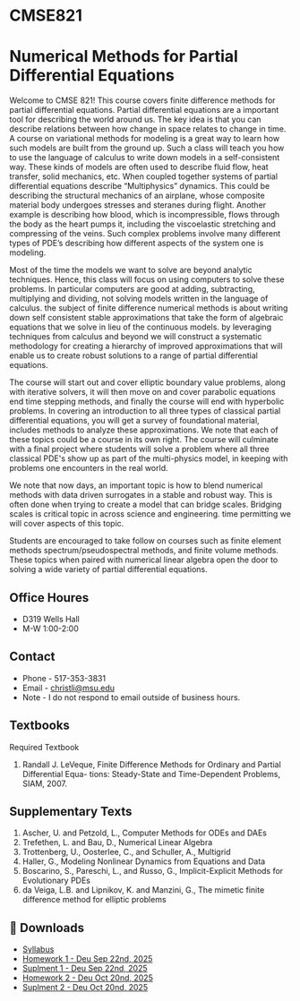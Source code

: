 # CMSE821
# Numerical Methods for Partial Differential Equations
Welcome to CMSE 821!  This course covers finite difference methods for partial differential equations.  Partial differential equations are a important tool for describing the world around us.   The key idea is that you can describe relations between how change in space relates to change in time.  A course on variational methods for modeling is a great way to learn how such models are built from the ground up.  Such a class will teach you how to use the language of calculus to write down models in a self-consistent way.  These kinds of models are often used to describe fluid flow, heat transfer, solid mechanics, etc.  When coupled together systems of partial differential equations describe “Multiphysics” dynamics.   This could be describing the structural mechanics of an airplane, whose composite material body undergoes stresses and steranes during flight. Another example is describing how blood, which is incompressible, flows through the body as the heart pumps it, including the viscoelastic stretching and compressing of the veins.  Such complex problems involve many different types of PDE’s describing how different aspects of the system one is modeling.  

Most of the time the models we want to solve are beyond analytic techniques.  Hence, this class will focus on using computers to solve these problems.  In particular computers are good at adding, subtracting, multiplying and dividing, not solving models written in the language of calculus.  the subject of finite difference numerical methods is about writing down self consistent stable approximations that take the form of algebraic equations that we solve in lieu of the continuous models.  by leveraging techniques from calculus and beyond we will construct a systematic methodology for creating a hierarchy of improved approximations that will enable us to create robust solutions to a range of partial differential equations.  

The course will start out and cover elliptic boundary value problems, along with iterative solvers, it will then move on and cover parabolic equations end time stepping methods, and finally the course will end with hyperbolic problems.  In covering an introduction to all three types of classical partial differential equations, you will get a survey of foundational material, includes methods to analyze these approximations.  We note that each of these topics could be a course in its own right.  The course will culminate with a final project where students will solve a problem where all three classical PDE's show up as part of the multi-physics model, in keeping with problems one encounters in the real world.  

We note that now days, an important topic is how to blend numerical methods with data driven surrogates in a stable and robust way.  This is often done when trying to create a model that can bridge scales.   Bridging scales is critical topic in across science and engineering.  time permitting we will cover aspects of this topic.

Students are encouraged to take follow on courses such as finite element methods spectrum/pseudospectral methods, and finite volume methods.  These topics when paired with numerical linear algebra open the door to solving a wide variety of partial differential equations.

## Office Houres
- D319 Wells Hall
- M-W 1:00-2:00

## Contact
- Phone - 517-353-3831
- Email - christli@msu.edu
- Note - I do not respond to email outside of business hours.

## Textbooks
Required Textbook
1. Randall J. LeVeque, Finite Difference Methods for Ordinary and Partial Differential Equa-
tions: Steady-State and Time-Dependent Problems, SIAM, 2007.

## Supplementary Texts
1. Ascher, U. and Petzold, L., Computer Methods for ODEs and DAEs
2. Trefethen, L. and Bau, D., Numerical Linear Algebra
3. Trottenberg, U., Oosterlee, C., and Schuller, A., Multigrid
4. Haller, G., Modeling Nonlinear Dynamics from Equations and Data
5. Boscarino, S., Pareschi, L., and Russo, G., Implicit-Explicit Methods for Evolutionary PDEs
6. da Veiga, L.B. and Lipnikov, K. and Manzini, G., The mimetic finite difference method for elliptic problems


## 📄 Downloads

- [Syllabus](materials/CMSE_821-Fall_2025.pdf)
- [Homework 1 - Deu Sep 22nd, 2025](homework/elliptic_pde_problem_set.pdf)
- [Suplment 1 - Deu Sep 22nd, 2025](homework/elliptic_fdm_analysis_problems.pdf)
- [Homework 2 - Deu Oct 20nd, 2025](homework/)
- [Suplment 2 - Deu Oct 20nd, 2025](homework/)
